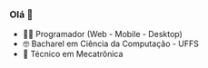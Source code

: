 ### Olá 👋

- 🧑‍💻 Programador (Web - Mobile - Desktop)
- 🤓 Bacharel em Ciência da Computação - UFFS
- 🤖 Técnico em Mecatrônica



